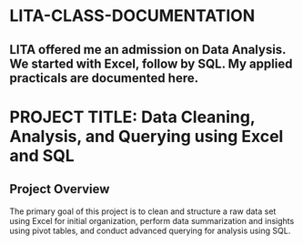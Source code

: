 # LITA-CLASS-DOCUMENTATION
## LITA offered me an admission on Data Analysis. We started with Excel, follow by SQL. My applied practicals are documented here.
# PROJECT TITLE: Data Cleaning, Analysis, and Querying using Excel and SQL
## Project Overview
The primary goal of this project is to clean and structure a raw data set using Excel for initial organization, perform data summarization and insights using pivot tables, and conduct advanced querying for analysis using SQL.
